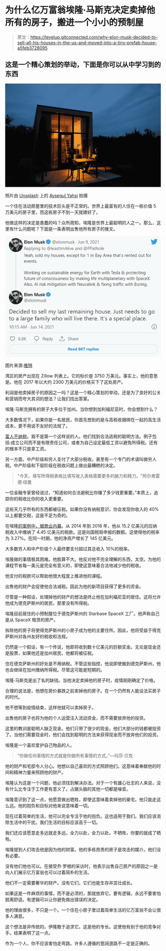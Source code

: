 # 为什么亿万富翁埃隆·马斯克决定卖掉他所有的房子，搬进一个小小的预制屋

> 原文：<https://levelup.gitconnected.com/why-elon-musk-decided-to-sell-all-his-houses-in-the-us-and-moved-into-a-tiny-prefab-house-a5feb3728095>

## 这是一个精心策划的举动，下面是你可以从中学习到的东西

![](img/27169d648030a68505aaac33956e7100.png)

照片由 [Unsplash](https://unsplash.com/s/photos/tiny-house?utm_source=unsplash&utm_medium=referral&utm_content=creditCopyText) 上的 [Aysegul Yahsi](https://unsplash.com/@aysegulyahsi?utm_source=unsplash&utm_medium=referral&utm_content=creditCopyText) 拍摄

一个住在活动房屋里的技术巨头是不正常的。世界上最富有的人住在一栋价值 5 万美元的房子里，而这栋房子不到一天就建好了。

他做这样的决定是愚蠢的吗？众所周知，埃隆是世界上最聪明的人之一。那么，这里有什么问题呢？下面是一条表明出售他所有房子的推文。

![](img/660b5efc5ce9e0eccca668aa8ea580e4.png)

图片来源:[推特](https://twitter.com/elonmusk/status/1404336639938154497)

湾区的房产出现在 Zillow 列表上。它的标价是 3750 万美元。事实上，他的意思是。他在 2017 年以大约 2300 万美元的价格买下了这处房产。

利润是他卖掉房子的原因之一吗？这是一个精心策划的举动，还是为了良好的公关和营销而夸大其词的想法？让我们找出答案。

埃隆·马斯克拥有的房子大多位于加州。当你想到加利福尼亚时，你会想到什么？

大多数情况下，如果你是一名居民，你首先想到的是与高税收捆绑在一起的高生活成本，更不用说不友好的法规了。

[富人不纳税](https://www.cnbc.com/2021/09/20/the-wealthy-may-avoid-163-billion-in-annual-taxes-how-they-do-it-.html)。我不是第一个这样说的人。他们找到合法逃税的聪明方法。例子包括:成立公司而不是有限责任公司，或者为自己设定最低工资以避免所得税。还有的根本不只是拿工资。

另一方面，中产阶级和穷人支付了大部分税收。甚至有一个专门的术语叫做穷人税。中产阶级和下层阶级在税收问题上做出最糟糕的决定。

> "今天，填写所得税表格比填写收入表格需要更多的脑力和精力。"阿尔弗雷德·纽曼

一位金融专家曾经说过，“知道如何合法避税比你赚了多少钱更重要。”本质上，追踪你的税收比你的收入更重要。

这些天几乎所有的东西都被征税。如果你没有纳税意识，你会发现你收入的 40%以上都要交税，这是不足为奇的。

在埃隆[的案例中，据商业内幕](https://www.businessinsider.com/elon-musk-paid-little-in-taxes-2014-2018-propublica-report-2021-6)。从 2014 年到 2018 年，他从 15.2 亿美元的应纳税收入中缴纳了 4.45 亿美元的税款。这是向国税局申报的数额。这使得他的税率为 3.27%。在同一时期，他的净资产增长了 145 亿美元。

大多数穷人和中产阶级个人最终要支付超过其总收入 10%的税率。

埃隆做的事情极其困难。他胜算不大。他反对他不完全理解的东西，太空。为他的课程节省每一美元是完全有意义的，即使这意味着合法地减少他的税收。

他支付的税款可以帮助他很大程度上推进他的课程。

出售他的财产会促使他合法减税。因此为他的新项目获得了更多的资金。

尽管是一种假设，处理掉他的财产的想法是终止他在加利福尼亚的居住。这将允许他成为德克萨斯州的居民，那里没有所得税。

埃隆目前居住的小预制屋位于德克萨斯州的 Starbase SpaceX 工厂。他声称自己是从 SpaceX 租赁的房产。

拆除他的房子将使得克萨斯州的小房子成为他的主要住所。因此，他将受益于得克萨斯州对各州友好的税收和法规。

仍然是一个假设，有一个传说，他即将收到数十亿美元的巨额奖金。无论是现金还是股票，如果他还是加州居民，他都将被征税。

住在德克萨斯州的好处是不用纳税。不管这些指控，他说即使搬到德克萨斯州，他也会继续在加州缴纳所得税。尽管这可能是短期的。

埃隆·马斯克是出了名的缺钱。当他决定卖掉他的房子时，疫情刚刚确定了价格。

合理的说法是，他想在房价暴跌之前卖掉他的房子。在一个仍然有人能设法买房子的时代。

他不想等到疫情结束，这样他就可以卖掉房子。

出售他的房子也将为他的个人运营注入流动资金，而不需要放弃他的投资。

这里的教训是聪明人缺乏现金。他们只带了很少的现金。他们大部分的钱都被投资了。当他们需要现金时，他们会找到聪明的方法来获得现金而不放弃他们的投资。

埃隆是一个喜欢爱护自己物品的人。

> “你做任何事情的方式就是你做所有事情的方式。”—玛莎·贝克

他的财产和宅邸令人分心。他想以自己喜欢的方式照顾他们。这意味着奉献他的时间和精神力量来照顾他的财产。

埃隆认为这是一个问题，他必须找到解决办法。对于一个有雄心壮志的人来说，没有什么比专注于工作更有意义了。占据头脑的其他一切都是噪音。

埃隆意识到了这一点，他愿意做出牺牲，即使这意味着卖掉他的豪宅。他只能走这么远。他的抱负和目标对他来说意味着一切。

现在过着简单的生活，他可以完全专注于他的抱负。这也适用于我们。我们应该消除生活中的干扰。我们生活的目标应该高于一切。

我们还应该愿意走多远就走多远。全力以赴，全力以赴。不牺牲，你要的就成了牺牲。

埃隆提到人们攻击他是因为他的财富。他的多栋昂贵的房子是攻击的媒介。他们没有必要。

没有他们他也可以。在接受乔·罗根的采访时，他表示出售自己房产的原因之一是向人们展示亿万富翁也可以过着简朴的生活。

他们不一定需要奢华的财产。没有它们，它们也能生存并茁壮成长。

如果这是一件麻烦的事情，而不是必须的，那就放弃它。要有逻辑，永远不要害怕脱离舒适。有逻辑可以让你避免做出错误的决定。

他的理由很多，不只是一个。一个住在小房子里过着简单生活的亿万富翁不会让很多人满意。

这个想法是非传统的。伊隆敢于追求它。这是他的专长。这使他有别于他的竞争对手。结果表明了这一点。

作为一个人，你不应该害怕走弯路。许多人遵循的宽阔道路不一定是正确的。